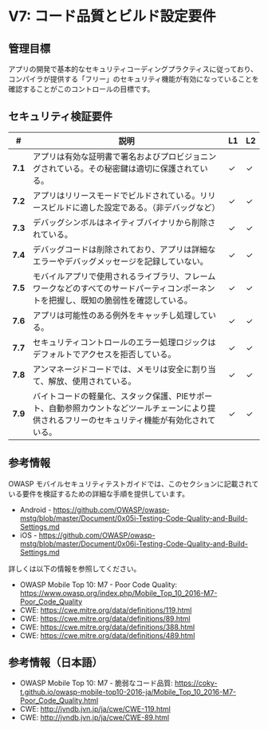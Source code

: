 # V7: コード品質とビルド設定要件

## 管理目標

アプリの開発で基本的なセキュリティコーディングプラクティスに従っており、コンパイラが提供する「フリー」のセキュリティ機能が有効になっていることを確認することがこのコントロールの目標です。

## セキュリティ検証要件

| # | 説明 | L1 | L2 |
| --- | --- | --- | --- |
| **7.1** | アプリは有効な証明書で署名およびプロビジョニングされている。その秘密鍵は適切に保護されている。 | ✓ | ✓ |
| **7.2** | アプリはリリースモードでビルドされている。リリースビルドに適した設定である。（非デバッグなど） | ✓ | ✓ |
| **7.3** | デバッグシンボルはネイティブバイナリから削除されている。 | ✓ | ✓ |
| **7.4** | デバッグコードは削除されており、アプリは詳細なエラーやデバッグメッセージを記録していない。 | ✓ | ✓ |
| **7.5** | モバイルアプリで使用されるライブラリ、フレームワークなどのすべてのサードパーティコンポーネントを把握し、既知の脆弱性を確認している。 | ✓ | ✓ |
| **7.6** | アプリは可能性のある例外をキャッチし処理している。 | ✓ | ✓ |
| **7.7** | セキュリティコントロールのエラー処理ロジックはデフォルトでアクセスを拒否している。 | ✓ | ✓ |
| **7.8** | アンマネージドコードでは、メモリは安全に割り当て、解放、使用されている。 | ✓ | ✓ |
| **7.9** | バイトコードの軽量化、スタック保護、PIEサポート、自動参照カウントなどツールチェーンにより提供されるフリーのセキュリティ機能が有効化されている。 | ✓ | ✓ |

## 参考情報

OWASP モバイルセキュリティテストガイドでは、このセクションに記載されている要件を検証するための詳細な手順を提供しています。

- Android - https://github.com/OWASP/owasp-mstg/blob/master/Document/0x05i-Testing-Code-Quality-and-Build-Settings.md
- iOS - https://github.com/OWASP/owasp-mstg/blob/master/Document/0x06i-Testing-Code-Quality-and-Build-Settings.md

詳しくは以下の情報を参照してください。

- OWASP Mobile Top 10:  M7 - Poor Code Quality: https://www.owasp.org/index.php/Mobile_Top_10_2016-M7-Poor_Code_Quality
- CWE: https://cwe.mitre.org/data/definitions/119.html
- CWE: https://cwe.mitre.org/data/definitions/89.html
- CWE: https://cwe.mitre.org/data/definitions/388.html
- CWE: https://cwe.mitre.org/data/definitions/489.html

## 参考情報（日本語）

- OWASP Mobile Top 10:  M7 - 脆弱なコード品質: https://coky-t.github.io/owasp-mobile-top10-2016-ja/Mobile_Top_10_2016-M7-Poor_Code_Quality.html
- CWE: http://jvndb.jvn.jp/ja/cwe/CWE-119.html
- CWE: http://jvndb.jvn.jp/ja/cwe/CWE-89.html
